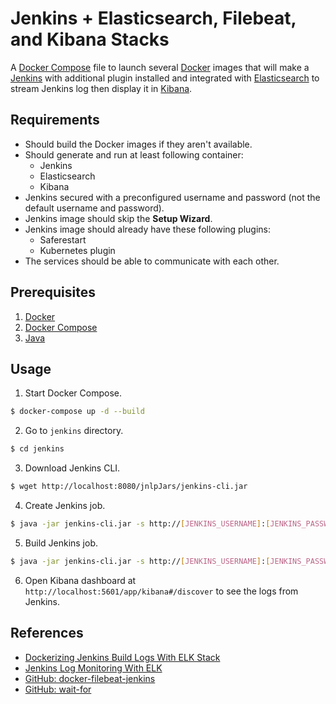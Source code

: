 # Jenkins + Elasticsearch, Filebeat, and Kibana Stacks

A [Docker Compose](https://docs.docker.com/compose/) file to launch several [Docker](https://www.docker.com/) images that will make a [Jenkins](https://www.jenkins.io/) with additional plugin installed and integrated with [Elasticsearch](https://www.elastic.co/elasticsearch) to stream Jenkins log then display it in [Kibana](https://www.elastic.co/kibana).

## Requirements

- Should build the Docker images if they aren't available.
- Should generate and run at least following container:
    - Jenkins
    - Elasticsearch
    - Kibana
- Jenkins secured with a preconfigured username and password (not the default username and password).
- Jenkins image should skip the **Setup Wizard**.
- Jenkins image should already have these following plugins:
    - Saferestart
    - Kubernetes plugin
- The services should be able to communicate with each other.

## Prerequisites

1. [Docker](https://www.docker.com/)
2. [Docker Compose](https://docs.docker.com/compose/)
3. [Java](https://www.java.com/)

## Usage

1. Start Docker Compose.
```sh
$ docker-compose up -d --build
```

2. Go to `jenkins` directory.
```sh
$ cd jenkins
```

3. Download Jenkins CLI.
```sh
$ wget http://localhost:8080/jnlpJars/jenkins-cli.jar
```

4. Create Jenkins job.
```sh
$ java -jar jenkins-cli.jar -s http://[JENKINS_USERNAME]:[JENKINS_PASSWORD]@localhost:8080 create-job hello-world < hello-world.xml
```

5. Build Jenkins job.
```sh
$ java -jar jenkins-cli.jar -s http://[JENKINS_USERNAME]:[JENKINS_PASSWORD]@localhost:8080 build hello-world
```

6. Open Kibana dashboard at `http://localhost:5601/app/kibana#/discover` to see the logs from Jenkins.

## References

- [Dockerizing Jenkins Build Logs With ELK Stack](https://ifritltd.com/2017/08/22/dockerizing-jenkins-build-logs-with-elk-stack-filebeat-elasticsearch-logstash-and-kibana/)
- [Jenkins Log Monitoring With ELK](https://dzone.com/articles/jenkins-log-monitoring-with-elk)
- [GitHub: docker-filebeat-jenkins](https://github.com/UKHomeOffice/docker-filebeat-jenkins)
- [GitHub: wait-for](https://github.com/Eficode/wait-for)
